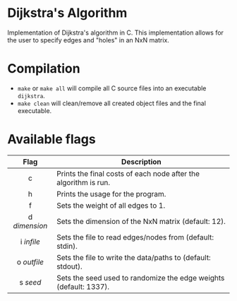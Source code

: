 # Dijkstra's Algorithm
Implementation of Dijkstra's algorithm in C. This implementation allows for the user to specify edges and "holes" in an NxN matrix.

# Compilation
- `make` or `make all` will compile all C source files into an executable `dijkstra`.
- `make clean` will clean/remove all created object files and the final executable.

# Available flags
|Flag                   |Description                                                        | 
|:---------------------:| ----------------------------------------------------------------- |
|c                      |Prints the final costs of each node after the algorithm is run.    |
|h                      |Prints the usage for the program.                                  |
|f                      |Sets the weight of all edges to 1.                                 |
|d <em> dimension </em> |Sets the dimension of the NxN matrix (default: 12).                |
|i <em> infile    </em> |Sets the file to read edges/nodes from (default: stdin).           |
|o <em> outfile   </em> |Sets the file to write the data/paths to (default: stdout).        |
|s <em> seed      </em> |Sets the seed used to randomize the edge weights (default: 1337).  |


